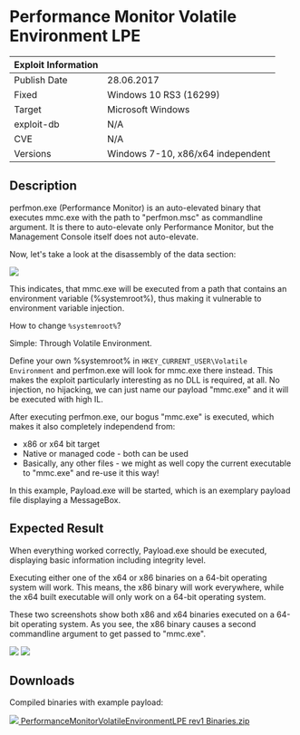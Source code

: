 # Performance Monitor Volatile Environment LPE

| Exploit Information |                                   |
|:------------------- |:--------------------------------- |
| Publish Date        | 28.06.2017                        |
| Fixed               | Windows 10 RS3 (16299)            |
| Target              | Microsoft Windows                 |
| exploit-db          | N/A                               |
| CVE                 | N/A                               |
| Versions            | Windows 7-10, x86/x64 independent |

## Description

perfmon.exe (Performance Monitor) is an auto-elevated binary that executes
mmc.exe with the path to "perfmon.msc" as commandline argument. It is there to
auto-elevate only Performance Monitor, but the Management Console itself does
not auto-elevate.

Now, let's take a look at the disassembly of the data section:

![](https://bytecode77.com/images/sites/hacking/exploits/uac-bypass/performance-monitor-privilege-escalation/disassembly.png)

This indicates, that mmc.exe will be executed from a path that contains an
environment variable (%systemroot%), thus making it vulnerable to environment
variable injection.

How to change `%systemroot%`?

Simple: Through Volatile Environment.

Define your own %systemroot% in `HKEY_CURRENT_USER\Volatile Environment`
and perfmon.exe will look for mmc.exe there instead. This makes the exploit
particularly interesting as no DLL is required, at all. No injection, no
hijacking, we can just name our payload "mmc.exe" and it will be executed with
high IL.

After executing perfmon.exe, our bogus "mmc.exe" is executed, which makes it
also completely independend from:

* x86 or x64 bit target
* Native or managed code - both can be used
* Basically, any other files - we might as well copy the current executable to "mmc.exe" and re-use it this way!

In this example, Payload.exe will be started, which is an exemplary payload file
displaying a MessageBox.

## Expected Result

When everything worked correctly, Payload.exe should be executed, displaying
basic information including integrity level.

Executing either one of the x64 or x86 binaries on a 64-bit operating system
will work. This means, the x86 binary will work everywhere, while the x64 built
executable will only work on a 64-bit operating system.

These two screenshots show both x86 and x64 binaries executed on a 64-bit
operating system. As you see, the x86 binary causes a second commandline
argument to get passed to "mmc.exe".

![](https://bytecode77.com/images/sites/hacking/exploits/uac-bypass/performance-monitor-privilege-escalation/result/001_x86.png)
![](https://bytecode77.com/images/sites/hacking/exploits/uac-bypass/performance-monitor-privilege-escalation/result/002_x64.png)

## Downloads

Compiled binaries with example payload:

[![](https://bytecode77.com/images/shared/fileicons/zip.png) PerformanceMonitorVolatileEnvironmentLPE rev1 Binaries.zip](https://bytecode77.com/downloads/hacking/exploits/uac-bypass/PerformanceMonitorVolatileEnvironmentLPE%20rev1%20Binaries.zip)